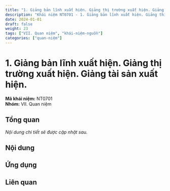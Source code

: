 ```yaml
---
title: "1. Giảng bản lĩnh xuất hiện. Giảng thị trường xuất hiện. Giảng tài sản xuất hiện."
description: "Khái niệm NT0701 - 1. Giảng bản lĩnh xuất hiện. Giảng thị trường xuất hiện. Giảng tài sản xuất hiện."
date: 2024-01-01
draft: false
weight: 23
tags: ["VII. Quan niệm", "khái-niệm-nguồn"]
categories: ["quan-niệm"]
---
```


# 1. Giảng bản lĩnh xuất hiện. Giảng thị trường xuất hiện. Giảng tài sản xuất hiện.

**Mã khái niệm:** NT0701  
**Nhóm:** VII. Quan niệm

## Tổng quan

*Nội dung chi tiết sẽ được cập nhật sau.*

## Nội dung

<!-- Nội dung chi tiết sẽ được điền vào đây -->

## Ứng dụng

<!-- Cách ứng dụng khái niệm này trong thực tế -->

## Liên quan

<!-- Các khái niệm liên quan khác -->
